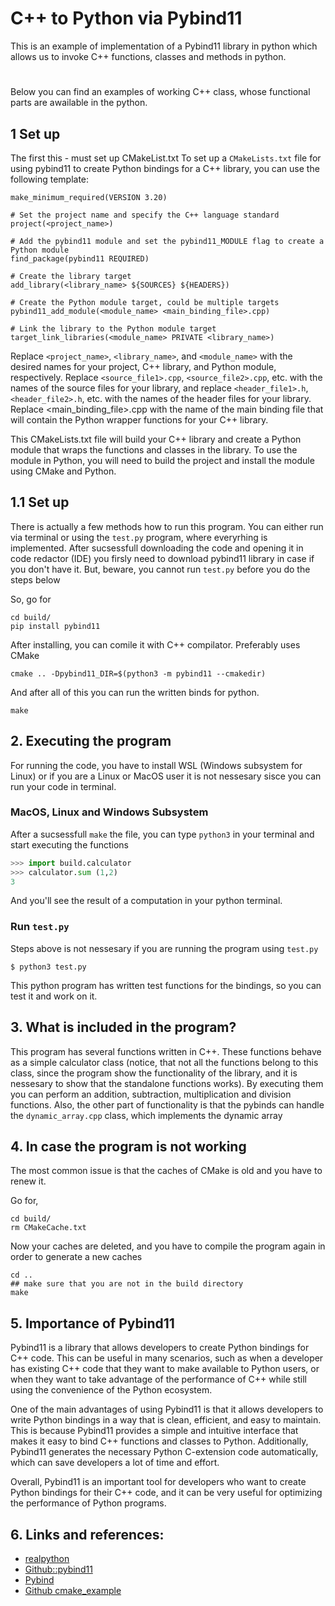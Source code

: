 # C++ to Python via Pybind11

This is an example of implementation of a Pybind11 library in python which allows us to invoke C++ functions, classes and methods in python. 
#



Below you can find an examples of working C++ class, whose functional parts are awailable in the python.
## 1 Set up 
The first this  - must set up CMakeList.txt
To set up a ```CMakeLists.txt``` file for using pybind11 to create Python bindings for a C++ library, you can use the following template:
```
make_minimum_required(VERSION 3.20)

# Set the project name and specify the C++ language standard
project(<project_name>)

# Add the pybind11 module and set the pybind11_MODULE flag to create a Python module
find_package(pybind11 REQUIRED)

# Create the library target
add_library(<library_name> ${SOURCES} ${HEADERS})

# Create the Python module target, could be multiple targets
pybind11_add_module(<module_name> <main_binding_file>.cpp)

# Link the library to the Python module target
target_link_libraries(<module_name> PRIVATE <library_name>)

```
Replace ```<project_name>```, ```<library_name>```, and ```<module_name>``` with the desired names for your project, C++ library, and Python module, respectively. Replace
```<source_file1>.cpp```, ```<source_file2>.cpp```, etc. with the names of the source files for your library, and replace ```<header_file1>.h```, ```<header_file2>.h```, etc.
with the names of the header files for your library. Replace <main_binding_file>.cpp with the name of the main binding file that will contain the Python
wrapper functions for your C++ library.

This CMakeLists.txt file will build your C++ library and create a Python module that wraps the functions and classes in the library. To use the module in
Python, you will need to build the project and install the module using CMake and Python.







## 1.1 Set up
There is actually a few methods how to run this program. You can either run via terminal or using the `test.py` program, where everyrhing is implemented. 
After sucsessfull downloading the code and opening it in code redactor (IDE) you firsly need to download pybind11 library in case if you don't have it. But, beware, you cannot run `test.py` before you do the steps below

So, go for 
```console
cd build/
pip install pybind11
```

After installing, you can comile it with C++ compilator. Preferably uses CMake
```console
cmake .. -Dpybind11_DIR=$(python3 -m pybind11 --cmakedir)
```

And after all of this you can run the written binds for python.
```console
make
```


## 2. Executing the program

For running the code, you have to install WSL (Windows subsystem for Linux) or if you are a Linux or MacOS user it is not nessesary sisce you can run your code in terminal.

### MacOS, Linux and Windows Subsystem
  
After a sucsessfull `make` the file, you can type `python3` in your terminal and start executing the functions

```python
>>> import build.calculator
>>> calculator.sum (1,2)
3
```
And you'll see the result of a computation in your python terminal.

### Run `test.py`
Steps above is not nessesary if you are running the program using `test.py` 


```console
$ python3 test.py
```

This python program has written test functions for the bindings, so you can test it and work on it.

## 3. What is included in the program?

This program has several functions written in C++. These functions behave as a simple calculator class (notice, that not all the functions belong to this class, since the program show the functionality of the library, and it is nessesary to show that the standalone functions works). By executing them you can perform an addition, subtraction, multiplication and division functions. Also, the other part of functionality is that the pybinds can handle the `dynamic_array.cpp` class, which implements the dynamic array

## 4. In case the program is not working

The most common issue is that the caches of CMake is old and you have to renew it.

Go for,

```console
cd build/
rm CMakeCache.txt
```

Now your caches are deleted, and you have to compile the program again in order to generate a new caches

```console
cd ..
## make sure that you are not in the build directory
make
```
 ## 5. Importance of Pybind11

Pybind11 is a library that allows developers to create Python bindings for C++ code. This can be useful in many scenarios, such as when a developer has existing C++ code that they want to make available to Python users, or when they want to take advantage of the performance of C++ while still using the convenience of the Python ecosystem.

One of the main advantages of using Pybind11 is that it allows developers to write Python bindings in a way that is clean, efficient, and easy to maintain. This is because Pybind11 provides a simple and intuitive interface that makes it easy to bind C++ functions and classes to Python. Additionally, Pybind11 generates the necessary Python C-extension code automatically, which can save developers a lot of time and effort.

Overall, Pybind11 is an important tool for developers who want to create Python bindings for their C++ code, and it can be very useful for optimizing the performance of Python programs.

## 6. Links and references:

- [realpython](https://realpython.com/python-bindings-overview/)
- [Github::pybind11](https://github.com/pybind/pybind11)
- [Pybind](https://pybind11.readthedocs.io/en/stable/basics.html)
- [Github cmake_example](https://github.com/pybind/cmake_example)

